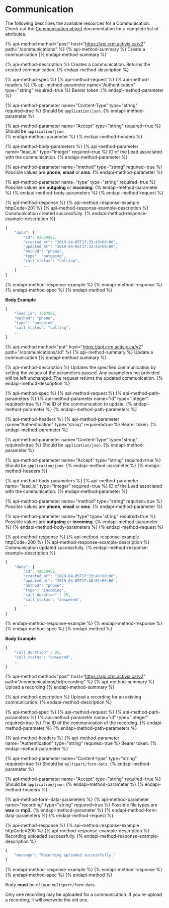 # Communication

The following describes the available resources for a Communication. Check out the [Communication object](https://docs.crm.activix.ca/objects/communication) documentation for a complete list of attributes.

{% api-method method="post" host="https://api.crm.activix.ca/v2" path="/communications" %}
{% api-method-summary %}
Create a communication
{% endapi-method-summary %}

{% api-method-description %}
Creates a communication. Returns the created communication.
{% endapi-method-description %}

{% api-method-spec %}
{% api-method-request %}
{% api-method-headers %}
{% api-method-parameter name="Authentication" type="string" required=true %}
Bearer token.
{% endapi-method-parameter %}

{% api-method-parameter name="Content-Type" type="string" required=true %}
Should be `application/json`.
{% endapi-method-parameter %}

{% api-method-parameter name="Accept" type="string" required=true %}
Should be `application/json`.  
{% endapi-method-parameter %}
{% endapi-method-headers %}

{% api-method-body-parameters %}
{% api-method-parameter name="lead\_id" type="integer" required=true %}
ID of the Lead associated with the communication.
{% endapi-method-parameter %}

{% api-method-parameter name="method" type="string" required=true %}
Possible values are **phone**, **email** or **sms**.
{% endapi-method-parameter %}

{% api-method-parameter name="type" type="string" required=true %}
Possible values are **outgoing** or **incoming**.
{% endapi-method-parameter %}
{% endapi-method-body-parameters %}
{% endapi-method-request %}

{% api-method-response %}
{% api-method-response-example httpCode=201 %}
{% api-method-response-example-description %}
Communication created successfully.
{% endapi-method-response-example-description %}

```javascript
{
    "data": {
        "id": 42534452,
        "created_at": "2019-04-05T17:33:43+00:00",
        "updated_at": "2019-04-05T17:33:43+00:00",
        "method": "phone",
        "type": "outgoing",
        "call_status": "calling",
        ...
    }
}
```
{% endapi-method-response-example %}
{% endapi-method-response %}
{% endapi-method-spec %}
{% endapi-method %}

**Body Example**

```javascript
{
    "lead_id": 3387562,
    "method": "phone",
    "type": "outgoing",
    "call_status": "calling",
    ...
}
```

{% api-method method="put" host="https://api.crm.activix.ca/v2" path="/communications/:id" %}
{% api-method-summary %}
Update a communication
{% endapi-method-summary %}

{% api-method-description %}
Updates the specified communication by setting the values of the parameters passed. Any parameters not provided will be left unchanged. The request returns the updated communication.
{% endapi-method-description %}

{% api-method-spec %}
{% api-method-request %}
{% api-method-path-parameters %}
{% api-method-parameter name="id" type="integer" required=true %}
The ID of the communication to update.
{% endapi-method-parameter %}
{% endapi-method-path-parameters %}

{% api-method-headers %}
{% api-method-parameter name="Authentication" type="string" required=true %}
Bearer token.
{% endapi-method-parameter %}

{% api-method-parameter name="Content-Type" type="string" required=true %}
Should be `application/json`.
{% endapi-method-parameter %}

{% api-method-parameter name="Accept" type="string" required=true %}
Should be `application/json`.
{% endapi-method-parameter %}
{% endapi-method-headers %}

{% api-method-body-parameters %}
{% api-method-parameter name="lead\_id" type="integer" required=true %}
ID of the Lead associated with the communication.
{% endapi-method-parameter %}

{% api-method-parameter name="method" type="string" required=true %}
Possible values are **phone**, **email** or **sms**.
{% endapi-method-parameter %}

{% api-method-parameter name="type" type="string" required=true %}
Possible values are **outgoing** or **incoming**.
{% endapi-method-parameter %}
{% endapi-method-body-parameters %}
{% endapi-method-request %}

{% api-method-response %}
{% api-method-response-example httpCode=200 %}
{% api-method-response-example-description %}
Communication updated successfully.
{% endapi-method-response-example-description %}

```javascript
{
    "data": {
        "id": 42534452,
        "created_at": "2019-04-05T17:33:43+00:00",
        "updated_at": "2019-04-05T17:46:01+00:00",
        "method": "phone",
        "type": "incoming",
        "call_duration" : 25,
        "call_status": "answered",
        ...
    }
}
```
{% endapi-method-response-example %}
{% endapi-method-response %}
{% endapi-method-spec %}
{% endapi-method %}

**Body Example**

```javascript
{
    "call_duration" : 25,
    "call_status": "answered",
    ...
}
```

{% api-method method="post" host="https://api.crm.activix.ca/v2" path="/communications/:id/recording" %}
{% api-method-summary %}
Upload a recording
{% endapi-method-summary %}

{% api-method-description %}
Upload a recording for an existing communication.
{% endapi-method-description %}

{% api-method-spec %}
{% api-method-request %}
{% api-method-path-parameters %}
{% api-method-parameter name="id" type="integer" required=true %}
The ID of the communication of the recording.
{% endapi-method-parameter %}
{% endapi-method-path-parameters %}

{% api-method-headers %}
{% api-method-parameter name="Authentication" type="string" required=true %}
Bearer token.
{% endapi-method-parameter %}

{% api-method-parameter name="Content-type" type="string" required=true %}
Should be `multipart/form-data`.
{% endapi-method-parameter %}

{% api-method-parameter name="Accept" type="string" required=true %}
Should be `application/json`.
{% endapi-method-parameter %}
{% endapi-method-headers %}

{% api-method-form-data-parameters %}
{% api-method-parameter name="recording" type="string" required=true %}
Possible file types are **wav** or **mp3**.
{% endapi-method-parameter %}
{% endapi-method-form-data-parameters %}
{% endapi-method-request %}

{% api-method-response %}
{% api-method-response-example httpCode=200 %}
{% api-method-response-example-description %}
Recording uploaded successfully.
{% endapi-method-response-example-description %}

```javascript
{
    "message": "Recording uploaded successfully."
}
```
{% endapi-method-response-example %}
{% endapi-method-response %}
{% endapi-method-spec %}
{% endapi-method %}

Body **must** be of type `multipart/form-data`. 

Only one recording may be uploaded for a communication. If you re-upload a recording, it will overwrite the old one.

